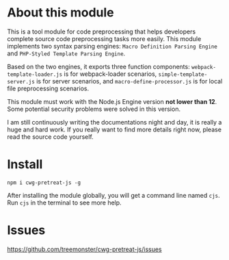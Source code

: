 # About this module

This is a tool module for code preprocessing that helps developers complete source code preprocessing tasks more easily. This module implements two syntax parsing engines: `Macro Definition Parsing Engine` and `PHP-Styled Template Parsing Engine`.

Based on the two engines, it exports three function components: `webpack-template-loader.js` is for webpack-loader scenarios, `simple-template-server.js` is for server scenarios, and `macro-define-processor.js` is for local file preprocessing scenarios.

This module must work with the Node.js Engine version **not lower than 12**. Some potential security problems were solved in this version.

I am still continuously writing the documentations night and day, it is really a huge and hard work. If you really want to find more details right now, please read the source code yourself.


# Install

```
npm i cwg-pretreat-js -g
```

After installing the module globally, you will get a command line named `cjs`. Run `cjs` in the terminal to see more help.


# Issues

https://github.com/treemonster/cwg-pretreat-js/issues
